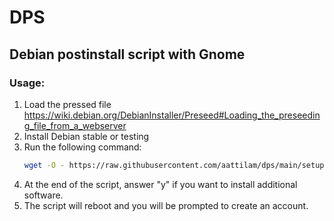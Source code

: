# DPS
## Debian postinstall script with Gnome

### Usage:
1. Load the pressed file https://wiki.debian.org/DebianInstaller/Preseed#Loading_the_preseeding_file_from_a_webserver
2. Install Debian stable or testing
3. Run the following command:
   ```bash
   wget -O - https://raw.githubusercontent.com/aattilam/dps/main/setup.sh | sudo bash
   ```
4. At the end of the script, answer "y" if you want to install additional software.
5. The script will reboot and you will be prompted to create an account.

